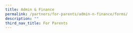 ```yaml
---
title: Admin & Finance
permalink: /partners/for-parents/admin-n-finance/forms/
description: ""
third_nav_title: For Parents
---
```

